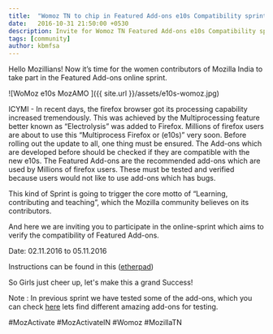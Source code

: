 ```yaml
---
title:  "Womoz TN to chip in Featured Add-ons e10s Compatibility sprint"
date:   2016-10-31 21:50:00 +0530
description: Invite for Womoz TN Featured Add-ons e10s Compatibility sprint.
tags: [community]
author: kbmfsa
---
```

Hello Mozillians!
Now it’s time for the women contributors of Mozilla India to take part in the Featured Add-ons online sprint.

![WoMoz e10s MozAMO ]({{ site.url }}/assets/e10s-womoz.jpg)

ICYMI - In recent days, the firefox browser got its processing capability increased tremendously. This was achieved by the Multiprocessing feature better known as “Electrolysis” was added to Firefox. Millions of firefox users are about to use this “Multiprocess Firefox or (e10s)” very soon.
Before rolling out the update to all, one thing must be ensured. The Add-ons which are developed before should be checked if they are compatible with the new e10s.
The Featured Add-ons are the recommended add-ons which are used by Millions of firefox users. These must be tested and verified because users would not like to use add-ons which has bugs. 


This kind of Sprint is going to trigger the core motto of “Learning, contributing and teaching”, which the Mozilla community believes on its contributors.


And here we are inviting you to participate in the online-sprint which aims to verify the compatibility of Featured Add-ons.


Date: 02.11.2016 to 05.11.2016


Instructions can be found in this ([etherpad](https://public.etherpad-mozilla.org/p/WomozTN-e10s-Addon-compatibility))


 So Girls just cheer up, let's make this a grand Success! 

Note : In previous sprint we have tested some of the add-ons, which you can check [here](https://goo.gl/IQd44a) lets find different amazing add-ons for testing.

#MozActivate #MozActivateIN #Womoz #MozillaTN
